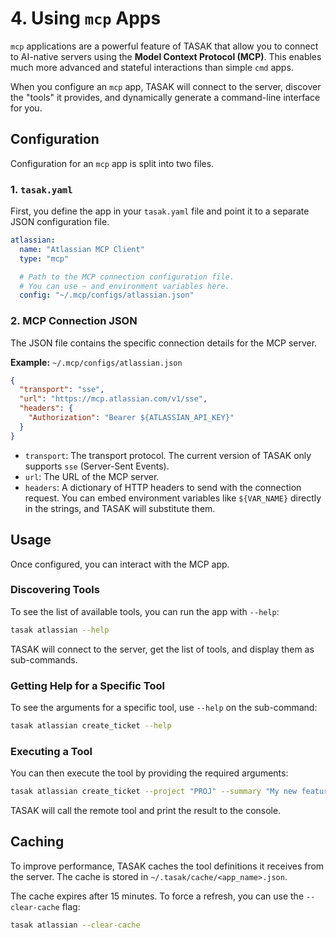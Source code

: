 # 4. Using `mcp` Apps

`mcp` applications are a powerful feature of TASAK that allow you to connect to AI-native servers using the **Model Context Protocol (MCP)**. This enables much more advanced and stateful interactions than simple `cmd` apps.

When you configure an `mcp` app, TASAK will connect to the server, discover the "tools" it provides, and dynamically generate a command-line interface for you.

## Configuration

Configuration for an `mcp` app is split into two files.

### 1. `tasak.yaml`

First, you define the app in your `tasak.yaml` file and point it to a separate JSON configuration file.

```yaml
atlassian:
  name: "Atlassian MCP Client"
  type: "mcp"

  # Path to the MCP connection configuration file.
  # You can use ~ and environment variables here.
  config: "~/.mcp/configs/atlassian.json"
```

### 2. MCP Connection JSON

The JSON file contains the specific connection details for the MCP server.

**Example:** `~/.mcp/configs/atlassian.json`
```json
{
  "transport": "sse",
  "url": "https://mcp.atlassian.com/v1/sse",
  "headers": {
    "Authorization": "Bearer ${ATLASSIAN_API_KEY}"
  }
}
```

*   `transport`: The transport protocol. The current version of TASAK only supports `sse` (Server-Sent Events).
*   `url`: The URL of the MCP server.
*   `headers`: A dictionary of HTTP headers to send with the connection request. You can embed environment variables like `${VAR_NAME}` directly in the strings, and TASAK will substitute them.

## Usage

Once configured, you can interact with the MCP app.

### Discovering Tools

To see the list of available tools, you can run the app with `--help`:

```bash
tasak atlassian --help
```

TASAK will connect to the server, get the list of tools, and display them as sub-commands.

### Getting Help for a Specific Tool

To see the arguments for a specific tool, use `--help` on the sub-command:

```bash
tasak atlassian create_ticket --help
```

### Executing a Tool

You can then execute the tool by providing the required arguments:

```bash
tasak atlassian create_ticket --project "PROJ" --summary "My new feature"
```

TASAK will call the remote tool and print the result to the console.

## Caching

To improve performance, TASAK caches the tool definitions it receives from the server. The cache is stored in `~/.tasak/cache/<app_name>.json`.

The cache expires after 15 minutes. To force a refresh, you can use the `--clear-cache` flag:

```bash
tasak atlassian --clear-cache
```
